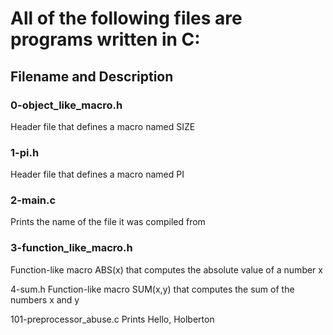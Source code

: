 # All of the following files are programs written in C:

## Filename and Description
### 0-object_like_macro.h	
Header file that defines a macro named SIZE

### 1-pi.h	
Header file that defines a macro named PI

### 2-main.c	
Prints the name of the file it was compiled from

### 3-function_like_macro.h	
Function-like macro ABS(x) that computes the absolute value of a number x

4-sum.h	Function-like macro SUM(x,y) that computes the sum of the numbers x and y

101-preprocessor_abuse.c	Prints Hello, Holberton


